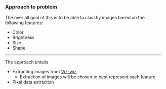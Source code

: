 ### Approach to problem 
The over all goal of this is to be able to classfiy images based on the following features:
- Color
- Brightness 
- Size 
- Shape
---

The approach entails 
* Extracting images from [Viz-wiz](https://vizwiz.org/tasks-and-datasets/vqa/) 
  * Extraction of images will be chosen to best represent each feature 
* Pixel data extraction 


